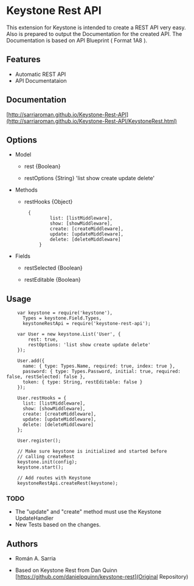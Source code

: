 # Keystone Rest API

This extension for Keystone is intended to create a REST API very easy. Also is prepared to output the Documentation for the created API. The Documentation is based on API Blueprint ( Format 1A8 ).

## Features
- Automatic REST API
- API Documentataion

## Documentation

[http://sarriaroman.github.io/Keystone-Rest-API](http://sarriaroman.github.io/Keystone-Rest-API/KeystoneRest.html)

## Options

 - Model  
 	+ rest {Boolean}  
	
	+ restOptions {String} 'list show create update delete'  
  
 - Methods  
  	+ restHooks {Object}  

```
   		{
    			list: [listMiddleware],
    			show: [showMiddleware],
    			create: [createMiddleware],
    			update: [updateMiddleware],
    			delete: [deleteMiddleware]
  			}
```
   
 - Fields  
  	+ restSelected {Boolean}  
	
   	+ restEditable {Boolean}  

## Usage

```
    var keystone = require('keystone'),
      Types = keystone.Field.Types,
      keystoneRestApi = require('keystone-rest-api');

    var User = new keystone.List('User', {
		rest: true,
		restOptions: 'list show create update delete'
	});

    User.add({
      name: { type: Types.Name, required: true, index: true },
      password: { type: Types.Password, initial: true, required: false, restSelected: false },
      token: { type: String, restEditable: false }
    });
	
	User.restHooks = {
      list: [listMiddleware],
      show: [showMiddleware],
      create: [createMiddleware],
      update: [updateMiddleware],
      delete: [deleteMiddleware]
    };

    User.register();

    // Make sure keystone is initialized and started before
    // calling createRest
    keystone.init(config);
    keystone.start();

    // Add routes with Keystone
    keystoneRestApi.createRest(keystone);
```

### TODO
- The "update" and "create" method must use the Keystone UpdateHandler  
- New Tests based on the changes.

## Authors

* Román A. Sarria  

* Based on Keystone Rest from Dan Quinn [https://github.com/danielpquinn/keystone-rest](Original Repository)  

